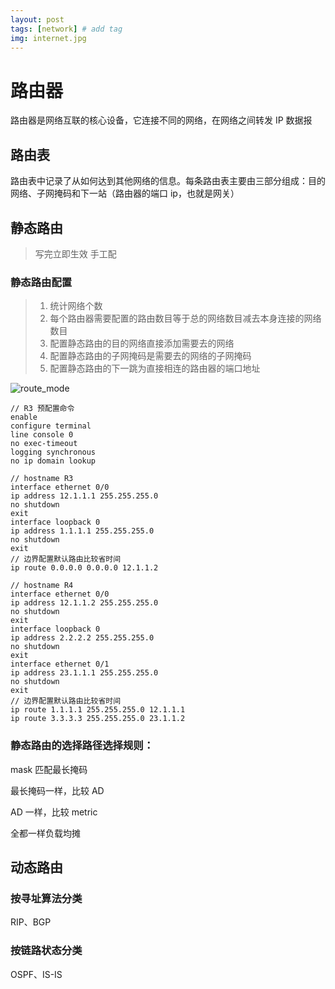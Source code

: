 ```yaml
---
layout: post
tags: [network] # add tag
img: internet.jpg
---
```


# 路由器

路由器是网络互联的核心设备，它连接不同的网络，在网络之间转发 IP 数据报

## 路由表

路由表中记录了从如何达到其他网络的信息。每条路由表主要由三部分组成：目的网络、子网掩码和下一站（路由器的端口 ip，也就是网关）

## 静态路由

> 写完立即生效
> 手工配


### 静态路由配置

> 1. 统计网络个数
> 2. 每个路由器需要配置的路由数目等于总的网络数目减去本身连接的网络数目
> 3. 配置静态路由的目的网络直接添加需要去的网络
> 4. 配置静态路由的子网掩码是需要去的网络的子网掩码
> 5. 配置静态路由的下一跳为直接相连的路由器的端口地址

![route_mode]({{site.baseurl}}/assets/img/route_model.png)


```
// R3 预配置命令
enable 
configure terminal
line console 0
no exec-timeout
logging synchronous
no ip domain lookup

// hostname R3
interface ethernet 0/0
ip address 12.1.1.1 255.255.255.0
no shutdown
exit
interface loopback 0
ip address 1.1.1.1 255.255.255.0
no shutdown
exit
// 边界配置默认路由比较省时间
ip route 0.0.0.0 0.0.0.0 12.1.1.2

// hostname R4
interface ethernet 0/0
ip address 12.1.1.2 255.255.255.0
no shutdown
exit
interface loopback 0
ip address 2.2.2.2 255.255.255.0
no shutdown
exit
interface ethernet 0/1
ip address 23.1.1.1 255.255.255.0
no shutdown
exit
// 边界配置默认路由比较省时间
ip route 1.1.1.1 255.255.255.0 12.1.1.1
ip route 3.3.3.3 255.255.255.0 23.1.1.2
```


### 静态路由的选择路径选择规则：

mask 匹配最长掩码

最长掩码一样，比较 AD

AD 一样，比较 metric

全都一样负载均摊

## 动态路由

### 按寻址算法分类

RIP、BGP

### 按链路状态分类

OSPF、IS-IS

